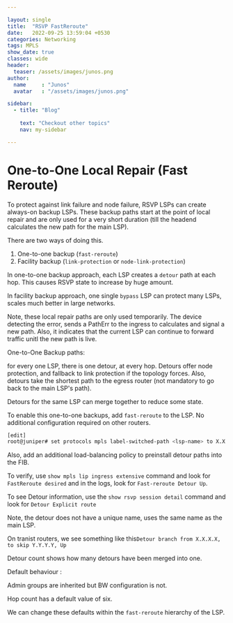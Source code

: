 ```yaml
---

layout: single
title:  "RSVP FastReroute"
date:   2022-09-25 13:59:04 +0530
categories: Networking
tags: MPLS
show_date: true
classes: wide
header:
  teaser: /assets/images/junos.png
author:
  name     : "Junos"
  avatar   : "/assets/images/junos.png"

sidebar:
  - title: "Blog"
   
    text: "Checkout other topics"
    nav: my-sidebar

---
```


# One-to-One Local Repair (Fast Reroute)

To protect against link failure and node failure, RSVP LSPs can create always-on backup LSPs. These backup paths start at the point of local repair and are only used for a very short duration (till the headend calculates the new path for the main LSP).

There are two ways of doing this.

1. One-to-one backup (`fast-reroute`)
2. Facility backup (`link-protection` or `node-link-protection`)

In one-to-one backup approach, each LSP creates a `detour` path at each hop. This causes RSVP state to increase by huge amount.

In facility backup approach, one single `bypass` LSP can protect many LSPs, scales much better in large networks.

Note, these local repair paths are only used temporarily. The device detecting the error, sends a PathErr to the ingress to calculates and signal a new path. Also, it indicates that the current LSP can continue to forward traffic unitl the new path is live.



One-to-One Backup paths:

for every one LSP, there is one detour, at every hop. Detours offer node protection, and fallback to link protection if the topology forces. Also, detours take the shortest path to the egress router (not mandatory to go back to the main LSP's path).

Detours for the same LSP can merge together to reduce some state.

To enable this one-to-one backups, add `fast-reroute` to the LSP. No additional configuration required on other routers.

```sh
[edit]
root@juniper# set protocols mpls label-switched-path <lsp-name> to X.X.X.X fast-reroute
```

Also, add an additional load-balancing policy to preinstall detour paths into the FIB.

To verify, use `show mpls lip ingress extensive` command and look for `FastReroute desired` and in the logs, look for `Fast-reroute Detour Up`.

To see Detour information, use the `show rsvp session detail` command and look for `Detour Explicit route`

Note, the detour does not have a unique name, uses the same name as the main LSP.

On tranist routers, we see something like this`Detour branch from X.X.X.X, to skip Y.Y.Y.Y, Up`

Detour count shows how many detours have been merged into one.

Default behaviour :

Admin groups are inherited but BW configuration is not.

Hop count has a  default value of six. 

We can change these defaults within the `fast-reroute` hierarchy of the LSP.
